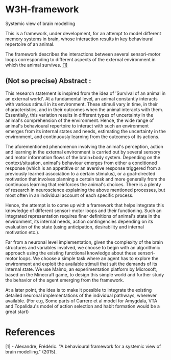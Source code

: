 # W3H-framework
Systemic view of brain modelling

This is a framework, under development, for an attempt to model different memory systems in brain, whose interaction results in key behavioural repertoire of an animal.

The framework describes the interactions between several sensori-motor loops corresponding to different aspects of the external environment in which the animal survives.  [[1]](https://hal.inria.fr/hal-01246653/)

## (Not so precise) Abstract :
This research statement is inspired from the idea of 'Survival of an animal in an external world'. At a fundamental level, an animal constantly interacts with various stimuli in its environment. These stimuli vary in time, in their characteristics, and in their outcomes when the animal interacts with them. Essentially, this variation results in different types of uncertainty in the animal's comprehension of the environment. Hence, the wide range of animal's behavioural repertoire to interact with such an environment emerges from its internal states and needs, estimating the uncertainty in the environment, and continuously  learning from the outcomes of its actions.

The aforementioned phenomenon involving the animal's perception, action and learning in the external environment is carried out by several sensory and motor information flows of the brain+body system. Depending on the context/situation, animal's behaviour emerges from either a conditioned response (which is an appetitive or an aversive response triggered from a previously learned association to a certain stimulus), or a goal-directed motivation that involves planning a certain task and more generally from the continuous learning that reinforces the animal's choices. There is a plenty of research in neuroscience explaining the above mentioned processes, but most often in an individual account of each specific process.

Hence, the attempt is to come up with a framework that helps integrate this knowledge of different sensori-motor loops and their functioning. Such an integrated representation requires finer definitions of animal's state in the environment, its internal needs, action contingencies depending on its evaluation of the state (using anticipation, desirability and internal motivation etc.).

Far from a neuronal level implementation, given the complexity of the brain structures and variables involved, we choose to begin with an algorithmic approach using the existing functional knowledge about these sensori-motor loops. We choose a simple task where an agent has to explore  the environment and exploit the available stimuli that suit the demands of its internal state. We use Malmo,  an experimentation platform by Microsoft, based on the Minecraft game, to design this simple world and further study the behavior of the agent emerging from the framework.

At a later point, the idea is to make it possible to integrate the existing detailed neuronal implementations of the individual pathways, wherever available. (For e.g, Some parts of Carrere et al model for Amygdala, VTA and Topalidau's model of action selection and habit formation would be a great start)            


# References
[1] - Alexandre, Frédéric. "A behavioural framework for a systemic view of brain modelling." (2015).
